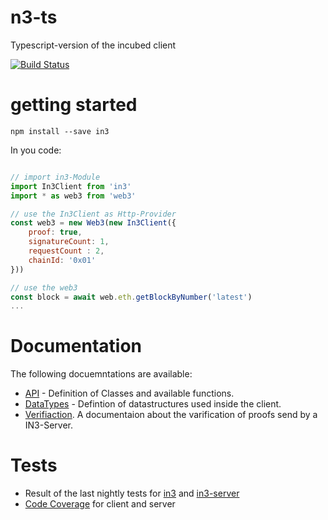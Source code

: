 # n3-ts
Typescript-version of the incubed client

[![Build Status](https://travis-ci.com/slockit/in3.svg?token=2HePjq6vsCVWSbiYxgEy&branch=master)](https://travis-ci.com/slockit/in3)

# getting started

```
npm install --save in3
```

In you code:

```js

// import in3-Module
import In3Client from 'in3'
import * as web3 from 'web3'

// use the In3Client as Http-Provider
const web3 = new Web3(new In3Client({
    proof: true,
    signatureCount: 1,
    requestCount : 2,
    chainId: '0x01'
}))

// use the web3 
const block = await web.eth.getBlockByNumber('latest')
...


```


# Documentation

The following docuemntations are available:

- [API](https://github.com/slockit/in3/blob/master/doc/README.md) - Definition of Classes and available functions.
- [DataTypes](https://github.com/slockit/in3/blob/master/src/types/README.md) - Defintion of datastructures used inside the client.
- [Verifiaction](https://github.com/slockit/in3/blob/master/doc/verification.md). A documentaion about the varification of proofs send by a IN3-Server.

# Tests

- Result of the last nightly tests for [in3](http://travis.slock.it/in3/) and [in3-server](http://travis.slock.it/in3-server/)
- [Code Coverage](http://travis.slock.it/in3-server/coverage/index.html) for client and server